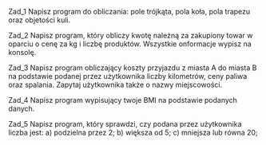 Zad_1
Napisz program do obliczania: pole trójkąta, pola koła, pola trapezu oraz objetości kuli.

Zad_2
Napisz program, który obliczy kwotę należną za zakupiony towar w oparciu o cenę za kg i liczbę produktów. Wszystkie onformacje wypisz na konsolę.

Zad_3
Napisz program obliczający koszty przyjazdu z miasta A do miasta B na podstawie podanej przez użytkownika liczby kilometrów, ceny paliwa oraz spalania. Zapytaj użytkownika także o nazwy miejscowości.

Zad_4
Napisz program wypisujący twoje BMI na podstawie podanych danych.

Zad_5
Napisz program, który sprawdzi, czy podana przez użytkownika liczba jest:
a) podzielna przez 2;
b) większa od 5;
c) mniejsza lub równa 20;

